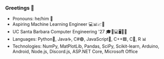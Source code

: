 ### Greetings 👋

- Pronouns: he/him 👦
- Aspiring Machine Learning Engineer 💻📊📈🤖
- UC Santa Barbara Computer Engineering '27 🎓🔋💻🖥🔌💡
- Languages: Python🐍, Java☕, C#🟣, JavaScript🧾, C++🟦, C🔵, R 📊
- Technologies: NumPy, MatPlotLib, Pandas, SciPy, Scikit-learn, Arduino, Android, Node.js, Discord.js, ASP.NET Core, Microsoft Office

